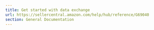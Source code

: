 ```yaml
---
title: Get started with data exchange
url: https://sellercentral.amazon.com/help/hub/reference/G69040
section: General Documentation
---
```




